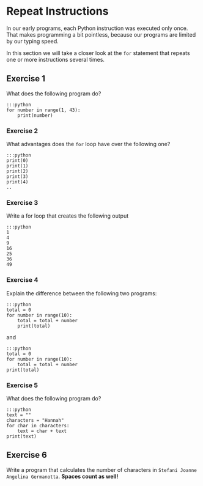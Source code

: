 # Repeat Instructions

In our early programs, each Python instruction was executed only once. That makes programming a bit pointless, because our programs are limited by our typing speed.

In this section we will take a closer look at the `for` statement that repeats one or more instructions several times.


## Exercise 1

What does the following program do?

    :::python
    for number in range(1, 43):
        print(number)

### Exercise 2

What advantages does the `for` loop have over the following one?

    :::python
    print(0)
    print(1)
    print(2)
    print(3)
    print(4)
    ..


### Exercise 3

Write a for loop that creates the following output

    :::python
    1
    4
    9
    16
    25
    36
    49


### Exercise 4


Explain the difference between the following two programs:

    :::python
    total = 0
    for number in range(10):
        total = total + number
        print(total)

and

    :::python
    total = 0
    for number in range(10):
        total = total + number
    print(total)


### Exercise 5

What does the following program do?

    :::python
    text = ""
    characters = "Hannah"
    for char in characters:
        text = char + text
    print(text)


## Exercise 6

Write a program that calculates the number of characters in `Stefani Joanne Angelina Germanotta`. **Spaces count as well!**
